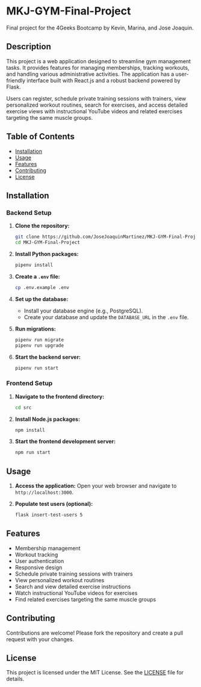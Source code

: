 # MKJ-GYM-Final-Project

Final project for the 4Geeks Bootcamp by Kevin, Marina, and Jose Joaquin.

## Description

This project is a web application designed to streamline gym management tasks. It provides features for managing memberships, tracking workouts, and handling various administrative activities. The application has a user-friendly interface built with React.js and a robust backend powered by Flask.

Users can register, schedule private training sessions with trainers, view personalized workout routines, search for exercises, and access detailed exercise views with instructional YouTube videos and related exercises targeting the same muscle groups.

## Table of Contents

- [Installation](#installation)
- [Usage](#usage)
- [Features](#features)
- [Contributing](#contributing)
- [License](#license)

## Installation

### Backend Setup

1. **Clone the repository:**
    ```bash
    git clone https://github.com/JoseJoaquinMartinez/MKJ-GYM-Final-Project.git
    cd MKJ-GYM-Final-Project
    ```

2. **Install Python packages:**
    ```bash
    pipenv install
    ```

3. **Create a `.env` file:**
    ```bash
    cp .env.example .env
    ```

4. **Set up the database:**
    - Install your database engine (e.g., PostgreSQL).
    - Create your database and update the `DATABASE_URL` in the `.env` file.

5. **Run migrations:**
    ```bash
    pipenv run migrate
    pipenv run upgrade
    ```

6. **Start the backend server:**
    ```bash
    pipenv run start
    ```

### Frontend Setup

1. **Navigate to the frontend directory:**
    ```bash
    cd src
    ```

2. **Install Node.js packages:**
    ```bash
    npm install
    ```

3. **Start the frontend development server:**
    ```bash
    npm run start
    ```

## Usage

1. **Access the application:**
   Open your web browser and navigate to `http://localhost:3000`.

2. **Populate test users (optional):**
    ```bash
    flask insert-test-users 5
    ```

## Features

- Membership management
- Workout tracking
- User authentication
- Responsive design
- Schedule private training sessions with trainers
- View personalized workout routines
- Search and view detailed exercise instructions
- Watch instructional YouTube videos for exercises
- Find related exercises targeting the same muscle groups

## Contributing

Contributions are welcome! Please fork the repository and create a pull request with your changes.

## License

This project is licensed under the MIT License. See the [LICENSE](LICENSE) file for details.
